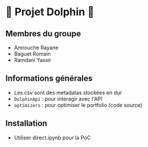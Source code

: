# 💸 Projet Dolphin 💸

## Membres du groupe

- Amrouche Rayane
- Baguet Romain
- Ramdani Yassir

## Informations générales

- Les csv sont des metadatas stockées en dur
- `DolphinApi` : pour interagir avec l'API
- `optimizers` : pour optimiser le portfolio (code source)

## Installation

- Utiliser direct.ipynb pour la PoC
